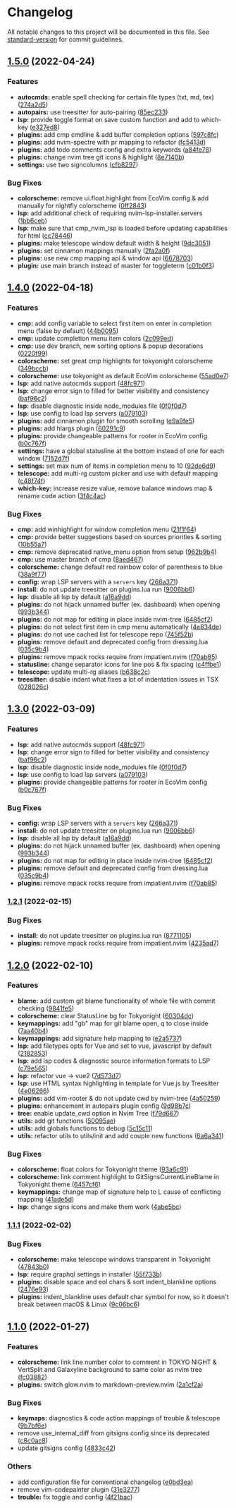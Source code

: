 # Changelog

All notable changes to this project will be documented in this file. See [standard-version](https://github.com/conventional-changelog/standard-version) for commit guidelines.

## [1.5.0](https://github.com/ecosse3/nvim/compare/v1.4.0...v1.5.0) (2022-04-24)


### Features

* **autocmds:** enable spell checking for certain file types (txt, md, tex) ([274a2d5](https://github.com/ecosse3/nvim/commit/274a2d5194997916c88f04ff5a4dd39a42b6cc1b))
* **autopairs:** use treesitter for auto-pairing ([85ec233](https://github.com/ecosse3/nvim/commit/85ec23395b625301f86d22cfa0d1be0aad9843ac))
* **lsp:** provide toggle format on save custom function and add to which-key ([e327ed8](https://github.com/ecosse3/nvim/commit/e327ed8d9151cf631b7b588e477db3e81156025a))
* **plugins:** add cmp cmdline & add buffer completion options ([597c8fc](https://github.com/ecosse3/nvim/commit/597c8fc10737ca4fc419e60320a2943b64bd9c8f))
* **plugins:** add nvim-spectre with <Leader>pr mapping to refactor ([fc5413d](https://github.com/ecosse3/nvim/commit/fc5413d228734fdd6c7b2ab6153788c3f9b0d3f5))
* **plugins:** add todo comments config and extra keywords ([a84fe78](https://github.com/ecosse3/nvim/commit/a84fe78f72fd78e296f94292d510c0b9b94d9c97))
* **plugins:** change nvim tree git icons & highlight ([8e7140b](https://github.com/ecosse3/nvim/commit/8e7140bed82a53ffd4504d14f07f44bd6dbb45f6))
* **settings:** use two signcolumns ([cfb8297](https://github.com/ecosse3/nvim/commit/cfb8297be0c8c4b24877956190634ef9a8fcaee8))


### Bug Fixes

* **colorscheme:** remove ui.float.highlight from EcoVim config & add manually for nightfly colorscheme ([0ff2843](https://github.com/ecosse3/nvim/commit/0ff28432b819995d7a4c3051c90148c46e82b3a9))
* **lsp:** add additional check of requiring nvim-lsp-installer.servers ([1bb6ceb](https://github.com/ecosse3/nvim/commit/1bb6ceb67c6b8db9b33ad84379d7135f370b4c77))
* **lsp:** make sure that cmp_nvim_lsp is loaded before updating capabilities for html ([cc78446](https://github.com/ecosse3/nvim/commit/cc784460908e9e3725c222f60806ac96e4b807ee))
* **plugins:** make telescope window default width & height ([9dc3051](https://github.com/ecosse3/nvim/commit/9dc30516b8ce689e92f817ffcc9f851c4f792a93))
* **plugins:** set cinnamon mappings manually ([2fa2a0f](https://github.com/ecosse3/nvim/commit/2fa2a0f7e4ceb163c662010d01a13f697c520690))
* **plugins:** use new cmp mapping api & window api ([6678703](https://github.com/ecosse3/nvim/commit/66787030d4e361b82e346a277e592346ba7d503c))
* **plugin:** use main branch instead of master for toggleterm ([c01b0f3](https://github.com/ecosse3/nvim/commit/c01b0f3c0d72506f78b1fa397749480767defa24))

## [1.4.0](https://github.com/ecosse3/nvim/compare/v1.3.0...v1.4.0) (2022-04-18)


### Features

* **cmp:** add config variable to select first item on enter in completion menu (false by default) ([44b0095](https://github.com/ecosse3/nvim/commit/44b00951a1a175cdc33103cc948d6fbc03c44988))
* **cmp:** update completion menu item colors ([2c099ed](https://github.com/ecosse3/nvim/commit/2c099ed06442b4f91e8e4bf374cd6d3303a1eb0f))
* **cmp:** use dev branch, new sorting options & popup decorations ([0220f99](https://github.com/ecosse3/nvim/commit/0220f99ef79d79f817b7039c42cafc955b289574))
* **colorscheme:** set great cmp highlights for tokyonight colorscheme ([349bccb](https://github.com/ecosse3/nvim/commit/349bccb4368261eb6dc1efc671afa0a092120b0e))
* **colorscheme:** use tokyonight as default EcoVim colorscheme ([55ad0e7](https://github.com/ecosse3/nvim/commit/55ad0e755154f7ace1bb318b002207e2227ecfae))
* **lsp:** add native autocmds support ([48fc971](https://github.com/ecosse3/nvim/commit/48fc97115e0f49ba351e66c2b55a1f16fdce0a9b))
* **lsp:** change error sign to filled for better visibility and consistency ([baf96c2](https://github.com/ecosse3/nvim/commit/baf96c2c0f826692c21053229b5e386087928e70))
* **lsp:** disable diagnostic inside node_modules file ([0f0f0d7](https://github.com/ecosse3/nvim/commit/0f0f0d7b814fde3d5d055a5f5000fb7b390416d3))
* **lsp:** use config to load lsp servers ([a079103](https://github.com/ecosse3/nvim/commit/a079103531d13da71077b74195141aec66fbcdc3))
* **plugins:** add cinnamon plugin for smooth scrolling ([e9a9fe5](https://github.com/ecosse3/nvim/commit/e9a9fe5ee314abcdab17fd5211d69e017c1049ef))
* **plugins:** add hlargs plugin ([60291c9](https://github.com/ecosse3/nvim/commit/60291c9aee9d53019f484dcfb11c1e856334b7c5))
* **plugins:** provide changeable patterns for rooter in EcoVim config ([b0c767f](https://github.com/ecosse3/nvim/commit/b0c767f5a4d5c26ea328f744da8740e5915d8c3b))
* **settings:** have a global statusline at the bottom instead of one for each window ([7152d7f](https://github.com/ecosse3/nvim/commit/7152d7fb8c1b50a2ae240e3ed3535576b9e0d698))
* **settings:** set max num of items in completion menu to 10 ([92de6d9](https://github.com/ecosse3/nvim/commit/92de6d98880f717b948ccb6112965c02d13a50a9))
* **telescope:** add multi-rg custom picker and use with default <S-P> mapping ([c48f74f](https://github.com/ecosse3/nvim/commit/c48f74fdb12ff58a37191cabdfd9d6e158d3eba5))
* **which-key:** increase resize value, remove balance windows map & rename code action ([3f4c4ac](https://github.com/ecosse3/nvim/commit/3f4c4ac513b91c496ac3a14ebebe3a1c1e9f6978))


### Bug Fixes

* **cmp:** add winhighlight for window completion menu ([21f1f64](https://github.com/ecosse3/nvim/commit/21f1f6451d0c262f4868079816599fe722d5dd34))
* **cmp:** provide better suggestions based on sources priorities & sorting ([10b55a7](https://github.com/ecosse3/nvim/commit/10b55a730f93163bc35841ab25e5f9c12a080cef))
* **cmp:** remove deprecated native_menu option from setup ([962b9b4](https://github.com/ecosse3/nvim/commit/962b9b4910c76b47d9e63a259020a7d320e6812c))
* **cmp:** use master branch of cmp ([8aed467](https://github.com/ecosse3/nvim/commit/8aed467949765d691a266e979f0f07c1b19c5bc8))
* **colorscheme:** change default red rainbow color of parenthesis to blue ([38a9f77](https://github.com/ecosse3/nvim/commit/38a9f778e9e0dfedb68ce8e33f26bde2dcff369b))
* **config:** wrap LSP servers with a `servers` key ([266a371](https://github.com/ecosse3/nvim/commit/266a3716c43c353402d9bcdaedd6e196d18f904f))
* **install:** do not update treesitter on plugins.lua run ([9006bb6](https://github.com/ecosse3/nvim/commit/9006bb6ddf75359418a27b1935cb7ae5828f2840))
* **lsp:** disable all lsp by default ([a16a9dd](https://github.com/ecosse3/nvim/commit/a16a9dd71f4005e8d5f970efa8ded68e7ab2b34b))
* **plugins:** do not hijack unnamed buffer (ex. dashboard) when opening ([993b344](https://github.com/ecosse3/nvim/commit/993b34412b746cc654c54376d3074fc6ef60c5c5))
* **plugins:** do not map <C-e> for editing in place inside nvim-tree ([6485cf2](https://github.com/ecosse3/nvim/commit/6485cf204f038a093c0c7191b281a8752d65e388))
* **plugins:** do not select first item in cmp menu automatically ([4e834de](https://github.com/ecosse3/nvim/commit/4e834de7b1c87bc82baafa2a86ab50c508cc0e35))
* **plugins:** do not use cached list for telescope repo ([745f52b](https://github.com/ecosse3/nvim/commit/745f52b4cac69112bf0da140ab4f0bbb58ce7cc4))
* **plugins:** remove default and deprecated config from dressing.lua ([035c9b4](https://github.com/ecosse3/nvim/commit/035c9b4e4e70da6651a6017ed9318ccf87edc00e))
* **plugins:** remove mpack rocks require from impatient.nvim ([f70ab85](https://github.com/ecosse3/nvim/commit/f70ab85ad54562cf5d4ded8e626ad0530cf188dd))
* **statusline:** change separator icons for line pos & fix spacing ([c4ffbe1](https://github.com/ecosse3/nvim/commit/c4ffbe1c295a53fd3f0108b11a26f977cd3a60f0))
* **telescope:** update multi-rg aliases ([b638c2c](https://github.com/ecosse3/nvim/commit/b638c2c5a43cbf0b9f1dda93cafcd4e3e0b4ef7b))
* **treesitter:** disable indent what fixes a lot of indentation issues in TSX ([028026c](https://github.com/ecosse3/nvim/commit/028026c226d76bc746a4c883a41a48f39ecfe394))

## [1.3.0](https://github.com/ecosse3/nvim/compare/v1.2.0...v1.3.0) (2022-03-09)


### Features

* **lsp:** add native autocmds support ([48fc971](https://github.com/ecosse3/nvim/commit/48fc97115e0f49ba351e66c2b55a1f16fdce0a9b))
* **lsp:** change error sign to filled for better visibility and consistency ([baf96c2](https://github.com/ecosse3/nvim/commit/baf96c2c0f826692c21053229b5e386087928e70))
* **lsp:** disable diagnostic inside node_modules file ([0f0f0d7](https://github.com/ecosse3/nvim/commit/0f0f0d7b814fde3d5d055a5f5000fb7b390416d3))
* **lsp:** use config to load lsp servers ([a079103](https://github.com/ecosse3/nvim/commit/a079103531d13da71077b74195141aec66fbcdc3))
* **plugins:** provide changeable patterns for rooter in EcoVim config ([b0c767f](https://github.com/ecosse3/nvim/commit/b0c767f5a4d5c26ea328f744da8740e5915d8c3b))


### Bug Fixes

* **config:** wrap LSP servers with a `servers` key ([266a371](https://github.com/ecosse3/nvim/commit/266a3716c43c353402d9bcdaedd6e196d18f904f))
* **install:** do not update treesitter on plugins.lua run ([9006bb6](https://github.com/ecosse3/nvim/commit/9006bb6ddf75359418a27b1935cb7ae5828f2840))
* **lsp:** disable all lsp by default ([a16a9dd](https://github.com/ecosse3/nvim/commit/a16a9dd71f4005e8d5f970efa8ded68e7ab2b34b))
* **plugins:** do not hijack unnamed buffer (ex. dashboard) when opening ([993b344](https://github.com/ecosse3/nvim/commit/993b34412b746cc654c54376d3074fc6ef60c5c5))
* **plugins:** do not map <C-e> for editing in place inside nvim-tree ([6485cf2](https://github.com/ecosse3/nvim/commit/6485cf204f038a093c0c7191b281a8752d65e388))
* **plugins:** remove default and deprecated config from dressing.lua ([035c9b4](https://github.com/ecosse3/nvim/commit/035c9b4e4e70da6651a6017ed9318ccf87edc00e))
* **plugins:** remove mpack rocks require from impatient.nvim ([f70ab85](https://github.com/ecosse3/nvim/commit/f70ab85ad54562cf5d4ded8e626ad0530cf188dd))

### [1.2.1](https://github.com/ecosse3/nvim/compare/v1.2.0...v1.2.1) (2022-02-15)


### Bug Fixes

* **install:** do not update treesitter on plugins.lua run ([8771105](https://github.com/ecosse3/nvim/commit/8771105ef9bc6bd2f9663f10307a56f903a5afe9))
* **plugins:** remove mpack rocks require from impatient.nvim ([4235ad7](https://github.com/ecosse3/nvim/commit/4235ad71c3ff3e32fd6edce062d1ba3f71254eea))

## [1.2.0](https://github.com/ecosse3/nvim/compare/v1.1.1...v1.2.0) (2022-02-10)


### Features

* **blame:** add custom git blame functionality of whole file with commit checking ([9841fe5](https://github.com/ecosse3/nvim/commit/9841fe59a30a04cf7a8d393900702a0e1639d7f7))
* **colorscheme:** clear StatusLine bg for Tokyonight ([60304dc](https://github.com/ecosse3/nvim/commit/60304dc43d64bded57618c77ddb55a041cc1f9dc))
* **keymappings:** add "gb" map for git blame open, q to close inside ([7aa40b4](https://github.com/ecosse3/nvim/commit/7aa40b40aeac314dcd4658350286960e0caac217))
* **keymappings:** add signature help mapping to <C-k> ([e2a5737](https://github.com/ecosse3/nvim/commit/e2a5737ee050db49d3eff565a4baeb4dee4b3125))
* **lsp:** add filetypes opts for Vue and set to vue, javascript by default ([2182853](https://github.com/ecosse3/nvim/commit/2182853773a9a9130e7e704f03cca1b479cd7526))
* **lsp:** add lsp codes & diagnostic source information formats to LSP ([c79e565](https://github.com/ecosse3/nvim/commit/c79e5658d99c84b787d343b9c3909c556fc94ccc))
* **lsp:** refactor vue -> vue2 ([7d573d7](https://github.com/ecosse3/nvim/commit/7d573d7c20af404b971304743b522e23e0c20060))
* **lsp:** use HTML syntax highlighting in template for Vue.js by Treesitter ([4e06266](https://github.com/ecosse3/nvim/commit/4e06266a60f605aa464cd62601b9d44f046548d0))
* **plugins:** add vim-rooter & do not update cwd by nvim-tree ([4a50259](https://github.com/ecosse3/nvim/commit/4a50259082b14b22ee223b65ffe08b894db5a7e6))
* **plugins:** enhancement in autopairs plugin config ([9d98b7c](https://github.com/ecosse3/nvim/commit/9d98b7cbc8e3f76a34ffa069386c43f6bb7a9c9c))
* **tree:** enable update_cwd option in Nvim Tree ([f79d667](https://github.com/ecosse3/nvim/commit/f79d6678ec8c5a775d398f78c3bd474556fa2a7b))
* **utils:** add git functions ([50095ae](https://github.com/ecosse3/nvim/commit/50095ae8c602710325fca32b41e34ff5fd910514))
* **utils:** add globals functions to debug ([5c15c11](https://github.com/ecosse3/nvim/commit/5c15c11bcb62ae04d7d5533b3937a2d30072c62f))
* **utils:** refactor utils to utils/init and add couple new functions ([6a6a341](https://github.com/ecosse3/nvim/commit/6a6a341c2eae276814838124eb30a20aee80eb77))


### Bug Fixes

* **colorscheme:** float colors for Tokyonight theme ([93a6c91](https://github.com/ecosse3/nvim/commit/93a6c9174c14e673c1f1e8cb6a880e01892277c2))
* **colorscheme:** link comment highlight to GitSignsCurrentLineBlame in Tokyonight theme ([6457cf6](https://github.com/ecosse3/nvim/commit/6457cf635a4a2e9631fbaa5e0db216b53543ded2))
* **keymappings:** change <C-k> map of signature help to L cause of conflicting mapping ([41ade5d](https://github.com/ecosse3/nvim/commit/41ade5db5cf5c0b10f41f6e867452994b0d83191))
* **lsp:** change signs icons and make them work ([4abe5bc](https://github.com/ecosse3/nvim/commit/4abe5bccf8e569b49cc01281f57b6d08457aeda1))

### [1.1.1](https://github.com/ecosse3/nvim/compare/v1.1.0...v1.1.1) (2022-02-02)


### Bug Fixes

* **colorscheme:** make telescope windows transparent in Tokyonight ([47843b0](https://github.com/ecosse3/nvim/commit/47843b01a42eedb88ecabe401bc1bc4a0064f511))
* **lsp:** require graphql settings in installer ([55f733b](https://github.com/ecosse3/nvim/commit/55f733b84e2735aeac422a3dd2e49d42a586b7b8))
* **plugins:** disable space and eol chars & sort indent_blankline options ([2476e93](https://github.com/ecosse3/nvim/commit/2476e932364a5c8824e229b77aff8f65f7e7eccf))
* **plugins:** indent_blankline uses default char symbol for now, so it doesn't break between macOS & Linux ([9c06bc6](https://github.com/ecosse3/nvim/commit/9c06bc6a7f067d0b0576c9644d80ba1b98b35d64))

## [1.1.0](https://github.com/ecosse3/nvim/compare/v1.0.0...v1.1.0) (2022-01-27)


### Features

* **colorscheme:** link line number color to comment in TOKYO NIGHT & VertSplit and Galaxyline background to same color as nvim tree ([fc03882](https://github.com/ecosse3/nvim/commit/fc03882cb516cd2d518a57dd4839f611515642be))
* **plugins:** switch glow.nvim to markdown-preview.nvim ([2a1cf2a](https://github.com/ecosse3/nvim/commit/2a1cf2a0f26acdea089f2dfc2aaeae5131899bde))


### Bug Fixes

* **keymaps:** diagnostics & code action mappings of trouble & telescope ([9b7bf6e](https://github.com/ecosse3/nvim/commit/9b7bf6ecf449b4ba6e0dbb928395a6c89e57f43a))
* remove use_internal_diff from gitsigns config since its deprecated ([c8c0ac8](https://github.com/ecosse3/nvim/commit/c8c0ac87b73f2bcae5ef5bdb3a52f5bd057481f9))
* update gitsigns config ([4833c42](https://github.com/ecosse3/nvim/commit/4833c4289aac5476528e4b9ba8565705989139e6))


### Others

* add configuration file for conventional changelog ([e0bd3ea](https://github.com/ecosse3/nvim/commit/e0bd3ea4a55eecdb031fda57b2e04611310d7cab))
* remove vim-codepainter plugin ([31e3277](https://github.com/ecosse3/nvim/commit/31e3277686cafcee44bef2b706999c108efe7829))
* **trouble:** fix toggle and config ([4f21bac](https://github.com/ecosse3/nvim/commit/4f21bac6f5ec486ffd5acdc0fbb71f98a544915c))
